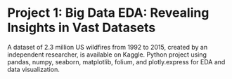 # Project 1: Big Data EDA: Revealing Insights in Vast Datasets
A dataset of 2.3 million US wildfires from 1992 to 2015, created by an independent researcher, is available on Kaggle.
Python project using pandas, numpy, seaborn, matplotlib, folium, and plotly.express for EDA and data visualization.
